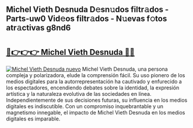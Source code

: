 ## Michel Vieth Desnuda D𝚎sn𝚞dos filtr𝚊dos - Parts-uw0 Vid𝚎os filtr𝚊dos - N𝚞evas f𝚘tos atr𝚊ctivas g8nd6

# <h2><a href="http://mb4ztw.tromn.icu/?c=Michel+Vieth+Desnuda">🔗👉👉👉 Michel Vieth Desnuda 🔗🔗</a></h2>

[![Michel Vieth Desnuda nuevo](https://i.imgur.com/pEAQMta.gif)](http://mb4ztw.tromn.icu/?c=Michel+Vieth+Desnuda)
Michel Vieth Desnuda, una persona compleja y polarizadora, elude la comprensión fácil. Su uso pionero de los medios digitales para la autorrepresentación ha cautivado y enfurecido a los espectadores, encendiendo debates sobre la identidad, la expresión artística y la naturaleza evolutiva de las sociedades en línea. Independientemente de sus decisiones futuras, su influencia en los medios digitales es indiscutible. Con un compromiso inquebrantable y un magnetismo innegable, el impacto de Michel Vieth Desnuda en los medios digitales es imparable.
